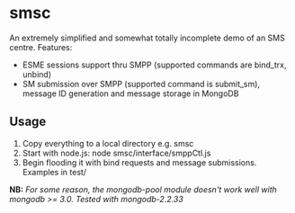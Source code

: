 # smsc
An extremely simplified and somewhat totally incomplete demo of an SMS centre. Features:

* ESME sessions support thru SMPP (supported commands are bind\_trx, unbind)
* SM submission over SMPP (supported command is submit\_sm), message ID generation and message storage in MongoDB

## Usage
1. Copy everything to a local directory e.g. smsc
2. Start with node.js:
    node smsc/interface/smppCtl.js
3. Begin flooding it with bind requests and message submissions. Examples in test/

**NB:** *For some reason, the mongodb-pool module doesn't work well with mongodb >= 3.0. Tested with mongodb-2.2.33*